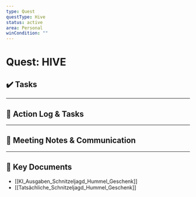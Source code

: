 ```yaml
---
type: Quest
questType: Hive
status: active
area: Personal
winCondition: ""
---
```


# Quest: HIVE

## ✔️ Tasks



---

## 📝 Action Log & Tasks


---
## 💬 Meeting Notes & Communication


---
## 📎 Key Documents
- [[KI_Ausgaben_Schnitzeljagd_Hummel_Geschenk]]
- [[Tatsächliche_Schnitzeljagd_Hummel_Geschenk]]
